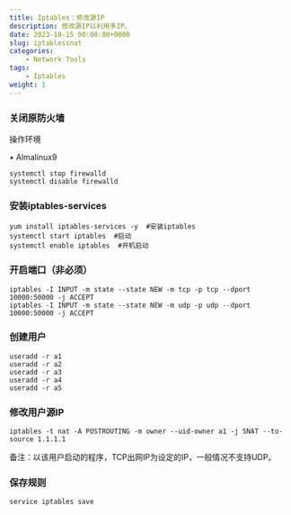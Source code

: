 ```yaml
---
title: Iptables：修改源IP
description: 修改源IP以利用多IP。
date: 2023-10-15 00:00:00+0000
slug: iptablessnat
categories:
    - Network Tools
tags:
    - Iptables
weight: 1
---
```


### 关闭原防火墙 

操作环境

• Almalinux9  

```
systemctl stop firewalld
systemctl disable firewalld
```

### 安装iptables-services

```
yum install iptables-services -y  #安装iptables
systemctl start iptables  #启动
systemctl enable iptables  #开机启动
```

### 开启端口（非必须）

```
iptables -I INPUT -m state --state NEW -m tcp -p tcp --dport 10000:50000 -j ACCEPT
iptables -I INPUT -m state --state NEW -m udp -p udp --dport 10000:50000 -j ACCEPT
```

### 创建用户

```
useradd -r a1
useradd -r a2
useradd -r a3
useradd -r a4
useradd -r a5
```

### 修改用户源IP

```
iptables -t nat -A POSTROUTING -m owner --uid-owner a1 -j SNAT --to-source 1.1.1.1
```

备注：以该用户启动的程序，TCP出网IP为设定的IP，一般情况不支持UDP。

### 保存规则

```
service iptables save
```
